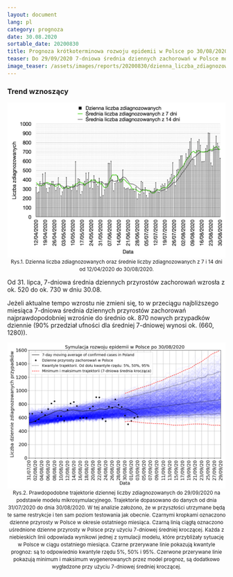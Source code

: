 ```yaml
---
layout: document
lang: pl
category: prognoza
date: 30.08.2020
sortable_date: 20200830
title: Prognoza krótkoterminowa rozwoju epidemii w Polsce po 30/08/2020
teaser: Do 29/09/2020 7-dniowa średnia dziennych zachorowań w Polsce może wzrosnąć do ok. 870 z obecnego poziomu ok. 730.
image_teaser: /assets/images/reports/20200830/dzienna_liczba_zdiagnozowanych_20200830_pl.png   
---
```


<h3>Trend wznoszący</h3>

<div style="text-align: center" class="row 90%">
    <span class="image fit">
    <img src="/assets/images/reports/20200830/dzienna_liczba_zdiagnozowanych_20200830_pl.png" style="display: block; margin: 0 auto;"/>
    </span>
    <small>Rys.1. Dzienna liczba zdiagnozowanych oraz średnie liczby zdiagnozowanych z 7 i 14 dni od 12/04/2020 do 30/08/2020.</small>
</div>

<p>Od 31. lipca, 7-dniowa średnia dziennych przyrostów zachorowań wzrosła z ok. 520 do ok. 730 w dniu 30.08. </p>
<p>Jeżeli aktualne tempo wzrostu nie zmieni się, to w przeciągu najbliższego miesiąca 7-dniowa średnia dziennych przyrostów zachorowań najprawdopodobniej wzrośnie do średnio ok. 870 nowych przypadków dziennie (90% przedział ufności dla średniej 7-dniowej wynosi ok. (660, 1280)).</p>

<div style="text-align: center" class="row 90%">
    <span class="image fit">
    <img src="/assets/images/reports/20200830/prognoza_pojedyncze_wiazki_30082020_backtracking_q0.6_pl.png" style="display: block; margin: 0 auto;"/>
    </span>
    <small>Rys.2. Prawdopodobne trajektorie dziennej liczby zdiagnozowanych do 29/09/2020 na podstawie modelu mikrosymulacyjnego.
        Trajektorie dopasowano do danych od dnia 31/07/2020 do dnia 30/08/2020.
        W tej analizie założono, że w przyszłości utrzymane będą te same restrykcje i ten sam poziom testowania jak obecnie.
        Czarnymi kropkami oznaczono dzienne przyrosty w Polsce w okresie ostatniego miesiąca.
        Czarną linią ciągłą oznaczono uśrednione dzienne przyrosty w Polsce przy użyciu 7-dniowej średniej kroczącej.
        Każda z niebieskich linii odpowiada wynikowi jednej z symulacji modelu, które przybliżały sytuację w Polsce w ciągu ostatniego miesiąca.
        Czarne przerywane linie pokazują kwantyle prognoz: są to odpowiednio kwantyle rzędu 5%, 50% i 95%.
        Czerwone przerywane linie pokazują minimum i maksimum wygenerowanych przez model prognoz, są dodatkowo wygładzone przy użyciu 7-dniowej średniej kroczącej.
    </small>
</div>